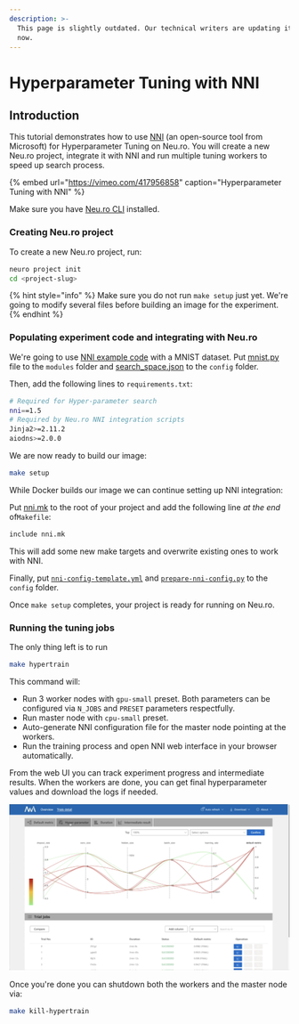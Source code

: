 ```yaml
---
description: >-
  This page is slightly outdated. Our technical writers are updating it right
  now.
---
```


# Hyperparameter Tuning with NNI

## Introduction

This tutorial demonstrates how to use [NNI](https://github.com/microsoft/nni) \(an open-source tool from Microsoft\) for Hyperparameter Tuning on Neu.ro. You will create a new Neu.ro project, integrate it with NNI and run multiple tuning workers to speed up search process.

{% embed url="https://vimeo.com/417956858" caption="Hyperparameter Tuning with NNI" %}

Make sure you have [Neu.ro CLI](../getting-started.md#installing-cli) installed.

### Creating Neu.ro project

To create a new Neu.ro project, run:

```bash
neuro project init
cd <project-slug>
```

{% hint style="info" %}
Make sure you do not run `make setup` just yet. We're going to modify several files before building an image for the experiment.
{% endhint %}

### Populating experiment code and integrating with Neu.ro

We're going to use [NNI example code](https://github.com/microsoft/nni/tree/master/examples/trials/mnist-tfv2) with a MNIST dataset. Put [mnist.py](https://github.com/microsoft/nni/blob/master/examples/trials/mnist-tfv2/mnist.py) file to the `modules` folder and [search\_space.json](https://github.com/microsoft/nni/blob/master/examples/trials/mnist-tfv2/search_space.json) to the `config` folder.

Then, add the following lines to `requirements.txt`:

```bash
# Required for Hyper-parameter search
nni==1.5
# Required by Neu.ro NNI integration scripts
Jinja2>=2.11.2
aiodns>=2.0.0
```

We are now ready to build our image:

```bash
make setup
```

While Docker builds our image we can continue setting up NNI integration:

Put [nni.mk](https://github.com/neuromation/ml-recipe-nni/blob/master/nni.mk) to the root of your project and add the following line _at the end_ of`Makefile`:

```bash
include nni.mk
```

This will add some new make targets and overwrite existing ones to work with NNI.

Finally, put [`nni-config-template.yml`](https://github.com/neuromation/ml-recipe-nni/blob/master/config/nni-config-template.yml) and [`prepare-nni-config.py`](https://github.com/neuromation/ml-recipe-nni/blob/master/config/prepare-nni-config.py) to the `config` folder.

Once `make setup` completes, your project is ready for running on Neu.ro.

### Running the tuning jobs

The only thing left is to run

```bash
make hypertrain
```

This command will:

* Run 3 worker nodes with `gpu-small` preset. Both parameters can be configured via `N_JOBS` and `PRESET` parameters respectfully.
* Run master node with `cpu-small` preset.
* Auto-generate NNI configuration file for the master node pointing at the workers.
* Run the training process and open NNI web interface in your browser automatically.

From the web UI you can track experiment progress and intermediate results. When the workers are done, you can get final hyperparameter values and download the logs if needed.

![NNI Hyperparameter Tuning GUI](../.gitbook/assets/screen-shot-2020-05-12-at-12.43.02-pm.png)

Once you're done you can shutdown both the workers and the master node via:

```bash
make kill-hypertrain
```

